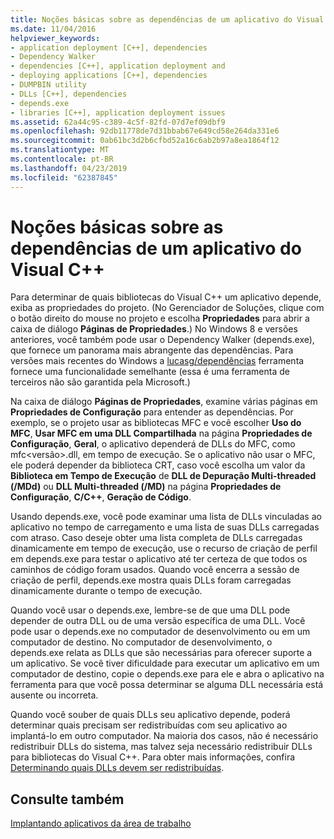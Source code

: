 ```yaml
---
title: Noções básicas sobre as dependências de um aplicativo do Visual C++
ms.date: 11/04/2016
helpviewer_keywords:
- application deployment [C++], dependencies
- Dependency Walker
- dependencies [C++], application deployment and
- deploying applications [C++], dependencies
- DUMPBIN utility
- DLLs [C++], dependencies
- depends.exe
- libraries [C++], application deployment issues
ms.assetid: 62a44c95-c389-4c5f-82fd-07d7ef09dbf9
ms.openlocfilehash: 92db11778de7d31bbab67e649cd58e264da331e6
ms.sourcegitcommit: 0ab61bc3d2b6cfbd52a16c6ab2b97a8ea1864f12
ms.translationtype: MT
ms.contentlocale: pt-BR
ms.lasthandoff: 04/23/2019
ms.locfileid: "62387845"
---
```

# <a name="understanding-the-dependencies-of-a-visual-c-application"></a>Noções básicas sobre as dependências de um aplicativo do Visual C++

Para determinar de quais bibliotecas do Visual C++ um aplicativo depende, exiba as propriedades do projeto. (No Gerenciador de Soluções, clique com o botão direito do mouse no projeto e escolha **Propriedades** para abrir a caixa de diálogo **Páginas de Propriedades**.) No Windows 8 e versões anteriores, você também pode usar o Dependency Walker (depends.exe), que fornece um panorama mais abrangente das dependências. Para versões mais recentes do Windows a [lucasg/dependências](https://github.com/lucasg/Dependencies) ferramenta fornece uma funcionalidade semelhante (essa é uma ferramenta de terceiros não são garantida pela Microsoft.)

Na caixa de diálogo **Páginas de Propriedades**, examine várias páginas em **Propriedades de Configuração** para entender as dependências. Por exemplo, se o projeto usar as bibliotecas MFC e você escolher **Uso do MFC**, **Usar MFC em uma DLL Compartilhada** na página **Propriedades de Configuração**, **Geral**, o aplicativo dependerá de DLLs do MFC, como mfc\<versão>.dll, em tempo de execução. Se o aplicativo não usar o MFC, ele poderá depender da biblioteca CRT, caso você escolha um valor da **Biblioteca em Tempo de Execução** de **DLL de Depuração Multi-threaded (/MDd)** ou **DLL Multi-threaded (/MD)** na página **Propriedades de Configuração**, **C/C++**, **Geração de Código**.

Usando depends.exe, você pode examinar uma lista de DLLs vinculadas ao aplicativo no tempo de carregamento e uma lista de suas DLLs carregadas com atraso. Caso deseje obter uma lista completa de DLLs carregadas dinamicamente em tempo de execução, use o recurso de criação de perfil em depends.exe para testar o aplicativo até ter certeza de que todos os caminhos de código foram usados. Quando você encerra a sessão de criação de perfil, depends.exe mostra quais DLLs foram carregadas dinamicamente durante o tempo de execução.

Quando você usar o depends.exe, lembre-se de que uma DLL pode depender de outra DLL ou de uma versão específica de uma DLL. Você pode usar o depends.exe no computador de desenvolvimento ou em um computador de destino. No computador de desenvolvimento, o depends.exe relata as DLLs que são necessárias para oferecer suporte a um aplicativo. Se você tiver dificuldade para executar um aplicativo em um computador de destino, copie o depends.exe para ele e abra o aplicativo na ferramenta para que você possa determinar se alguma DLL necessária está ausente ou incorreta.

Quando você souber de quais DLLs seu aplicativo depende, poderá determinar quais precisam ser redistribuídas com seu aplicativo ao implantá-lo em outro computador. Na maioria dos casos, não é necessário redistribuir DLLs do sistema, mas talvez seja necessário redistribuir DLLs para bibliotecas do Visual C++. Para obter mais informações, confira [Determinando quais DLLs devem ser redistribuídas](determining-which-dlls-to-redistribute.md).

## <a name="see-also"></a>Consulte também

[Implantando aplicativos da área de trabalho](deploying-native-desktop-applications-visual-cpp.md)
